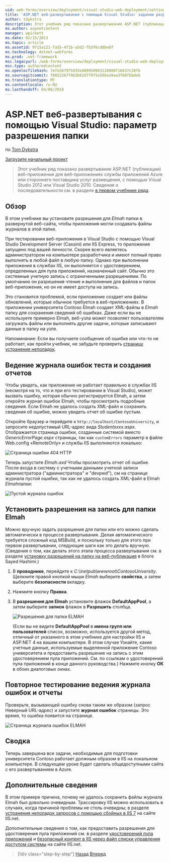 ```yaml
---
uid: web-forms/overview/deployment/visual-studio-web-deployment/setting-folder-permissions
title: 'ASP.NET веб-развертывания с помощью Visual Studio: задании разрешений для папок | Документы Microsoft'
author: tdykstra
description: Этот учебник ряд показано развертывание ASP.NET (публикации) веб-приложения для веб-приложениях службы приложений Azure или стороннего поставщика услуг размещения, Пол...
ms.author: aspnetcontent
manager: wpickett
ms.date: 02/15/2013
ms.topic: article
ms.assetid: 9715a121-fa55-4f1b-a5d2-fb3f6cd8be8f
ms.technology: dotnet-webforms
ms.prod: .net-framework
msc.legacyurl: /web-forms/overview/deployment/visual-studio-web-deployment/setting-folder-permissions
msc.type: authoredcontent
ms.openlocfilehash: 7efe267975835e889950983126088f1b637c28fb
ms.sourcegitcommit: f8852267f463b62d7f975e56bea9aa3f68fbbdeb
ms.translationtype: MT
ms.contentlocale: ru-RU
ms.lasthandoff: 04/06/2018
---
```

<a name="aspnet-web-deployment-using-visual-studio-setting-folder-permissions"></a>ASP.NET веб-развертывания с помощью Visual Studio: параметр разрешения папки
====================
по [Tom Dykstra](https://github.com/tdykstra)

[Загрузите начальный проект](http://go.microsoft.com/fwlink/p/?LinkId=282627)

> Этот учебник ряд показано развертывание ASP.NET (публикации) веб-приложения для веб-приложениях службы приложений Azure или стороннего поставщика услуг размещения, с помощью Visual Studio 2012 или Visual Studio 2010. Сведения о последовательности см. в разделе [в первом учебнике ряда](introduction.md).


## <a name="overview"></a>Обзор

В этом учебнике вы установите разрешения для *Elmah* папки в развернутой веб-сайта, чтобы приложения могли создавать файлы журналов в этой папке.

При тестировании веб-приложения в Visual Studio с помощью Visual Studio Development Server (Cassini) или IIS Express, то приложение запущено под вашей личности. Скорее всего являетесь администратором на компьютере разработчика и имеют полный право выполнять в любой файл в любую папку. Однако при выполнении приложения в службах IIS, он выполняется с удостоверением, определенных для пула приложений, назначенный сайт. Обычно это системные учетную запись с ограниченными разрешениями. По умолчанию он разрешения чтение и выполнение для файлов и папок веб-приложения, но он не имеет доступа на запись.

Это становится проблемой, если приложение создает или файлы обновлений, которые обычное требуется в веб-приложениях. В приложении университета Contoso Elmah создает XML-файлы в *Elmah* папку для сохранения сведений об ошибках. Даже если вы не используете примерно Elmah, веб-узла может позволяет пользователям загружать файлы или выполнять другие задачи, которые записывают данные в папку на узле.

Напоминание: Если вы получаете сообщение об ошибке или что-то не работает, как пройти учебник, не забудьте проверить [страницу устранения неполадок](troubleshooting.md).

## <a name="test-error-logging-and-reporting"></a>Ведение журнала ошибок теста и создания отчетов

Чтобы увидеть, как приложение не работает правильно в службах IIS (несмотря на то, что и при его тестировании в Visual Studio), может вызвать ошибку, которая обычно регистрируется Elmah, а затем откройте журнал ошибок Elmah, чтобы просмотреть подробные сведения. Если Elmah не удалось создать XML-файл и сохранить сведения об ошибке, можно увидеть отчет об ошибке пустым.

Откройте браузер и перейдите к `http://localhost/ContosoUniversity`, и запросите недопустимый URL-адрес вида *Studentsxxx.aspx*. Отображается страница ошибки, созданные системой вместо *GenericErrorPage.aspx* страницы, так как `customErrors` параметр в файле Web.config «RemoteOnly» и службы IIS выполняются локально:

![Страница ошибки 404 HTTP](setting-folder-permissions/_static/image1.png)

Теперь запустите *Elmah.axd* Чтобы просмотреть отчет об ошибке. После входа в систему с учетными данными учетной записи администратора (&quot;администратора&quot; и &quot;devpwd&quot;), см на странице журнала пустой ошибки, так как не удалось создать XML-файл в Elmah *Elmah*папки:

![Пустой журнала ошибок](setting-folder-permissions/_static/image2.png)

## <a name="set-write-permission-on-the-elmah-folder"></a>Установить разрешения на запись для папки Elmah

Можно вручную задать разрешения для папки или его можно сделать автоматически в процессе развертывания. Делая автоматического требуется сложный код MSBuild, и поскольку только для этого при первом развертывании, следующие шаги как это делать вручную. (Сведения о том, как делать этого этапа процесса развертывания см. в разделе [установку разрешений на папку на веб-публикация](http://sedodream.com/2011/11/08/SettingFolderPermissionsOnWebPublish.aspx) в блоге Sayed Hashimi.)

1. В **проводнике**, перейдите к *C:\inetpub\wwwroot\ContosoUniversity*. Щелкните правой кнопкой мыши *Elmah* выберите **свойства**, а затем выберите **безопасности** вкладку.
2. Нажмите кнопку **Правка**.
3. В **разрешения для Elmah** установите флажок **DefaultAppPool**, а затем выберите **записи** флажок в **Разрешить** столбца.

    ![Разрешения для папки ELMAH](setting-folder-permissions/_static/image3.png)

    (Если вы не видите **DefaultAppPool** в **имена групп или пользователей** список, возможно, используется другой метод, отличный от указанного в этом учебнике для настройки IIS и ASP.NET 4 на вашем компьютере. В этом случае Узнайте, какие учетные данные, используемые выделенной приложение Contoso университета и предоставить разрешение на запись с этим удостоверением пула приложений. См. по ссылкам о удостоверений пула приложений в конце данного руководства.) Нажмите кнопку **ОК** в обоих диалоговых окнах.

## <a name="retest-error-logging-and-reporting"></a>Повторное тестирование ведения журнала ошибок и отчеты

Проверьте, вызывающей ошибку снова таким же образом (запрос Неверный URL-адрес) и запустите **журнал ошибок** страницы. Это время, то ошибка появится на странице.

![Страница журнала ошибок ELMAH](setting-folder-permissions/_static/image4.png)

## <a name="summary"></a>Сводка

Теперь завершена все задачи, необходимые для подготовки университета Contoso работает должным образом в IIS на локальном компьютере. В следующем уроке будет сделать общедоступными сайта с его развертыванием в Azure.

## <a name="more-information"></a>Дополнительные сведения

В этом примере причина, почему не удалось сохранить файлы журнала Elmah был довольно очевидным. Трассировку IIS можно использовать в случаях, когда причиной проблемы не столь очевидны; в разделе [устранения неполадок запросов с помощью сбойных в IIS 7](https://www.iis.net/learn/troubleshoot/using-failed-request-tracing/troubleshooting-failed-requests-using-tracing-in-iis) на сайте IIS.net.

Дополнительные сведения о том, как предоставить разрешения для удостоверения пула приложений см. в разделе [удостоверений пула приложений](https://www.iis.net/learn/manage/configuring-security/application-pool-identities) и [безопасный контент в IIS через файл списки управления доступом системы](https://www.iis.net/learn/get-started/planning-for-security/secure-content-in-iis-through-file-system-acls) на сайте IIS.net.

> [!div class="step-by-step"]
> [Назад](deploying-to-iis.md)
> [Вперед](deploying-to-production.md)
